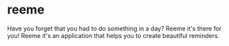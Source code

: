 # reeme
Have you forget that you had to do something in a day? Reeme it's there for you! Reeme it's an application that helps you to create beautiful reminders.
